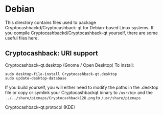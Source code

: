 
Debian
====================
This directory contains files used to package Cryptocashbackd/Cryptocashback-qt
for Debian-based Linux systems. If you compile Cryptocashbackd/Cryptocashback-qt yourself, there are some useful files here.

## Cryptocashback: URI support ##


Cryptocashback-qt.desktop  (Gnome / Open Desktop)
To install:

	sudo desktop-file-install Cryptocashback-qt.desktop
	sudo update-desktop-database

If you build yourself, you will either need to modify the paths in
the .desktop file or copy or symlink your Cryptocashbackqt binary to `/usr/bin`
and the `../../share/pixmaps/Cryptocashback128.png` to `/usr/share/pixmaps`

Cryptocashback-qt.protocol (KDE)

